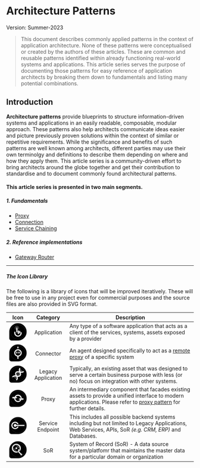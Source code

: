 # Architecture Patterns
Version: Summer-2023
> This document describes commonly applied patterns in the context of application architecture. None of these patterns were conceptualised or created by the authors of these articles. These are common and reusable patterns identified within already functioning real-world systems and applications. This article series serves the purpose of documenting those patterns for easy reference of application architects by breaking them down to fundamentals and listing many potential combinations.

## Introduction
**Architecture patterns** provide blueprints to structure information-driven systems and applications in an easily readable, composable, modular approach. These patterns also help architects communicate ideas easier and picture previously proven solutions within the context of similar or repetitive requirements. While the significance and benefits of such patterns are well known among architects, different parties may use their own terminolgy and definitions to describe them depending on where and how they apply them. This article series is a community-driven effort to bring architects around the globe together and get their contribution to standardise and to document commonly found architectural patterns.

#### This article series is presented in two main segments.
##### 1. Fundamentals 
   * [Proxy](basic-patterns/proxy.md)
   * [Connection](basic-patterns/connection.md)
   * [Service Chaining](basic-patterns/service-chaining.md)

##### 2. Reference implementations
   * [Gateway Router](reference-implementations/README.md)

<hr/>

##### The Icon Library
The following is a library of icons that will be improved iteratively. These will be free to use in any project even for commercial purposes and the source files are also provided in SVG format.

|Icon   |Category    |Description|
|-------|:------:|----|
|<img src="icons/application.svg" alt="application icon" width="110"/>|Application| Any type of a software application that acts as a client of the services, systems, assets exposed by a provider|
|<img src="icons/connector.png" alt="connector icon" width="110"/>|Connector| An agent designed specifically to act as a [remote proxy](./basic-patterns/proxy.md) of a specific system|
|<img src="icons/legacy.svg" alt="legacy application icon" width="110"/>|Legacy Application| Typically, an existing asset that was designed to serve a certain business purpose with less (or no) focus on integration with other systems.|
|<img src="icons/proxy.svg" alt="proxy icon" width="110"/>|Proxy| An intermediary component that facades  existing assets to provide a unified interface to modern applications. Please refer to [proxy pattern](./basic-patterns/proxy.md) for further details.|
|<img src="icons/service-endpoint.svg" alt="service endpoint icon" width="110"/>|Service Endpoint| This includes all possible backend systems including but not limited to Legacy Applications, Web Services, APIs, SoR *(e.g. CRM, ERP)* and Databases.|
|<img src="icons/sor.svg" alt="sor icon" width="110"/>|SoR| System of Record (SoR) -  A data source system/platfomr that maintains the master data for a particular domain or organization|